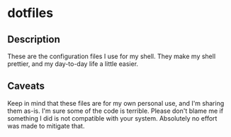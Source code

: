 # dotfiles
## Description
These are the configuration files I use for my shell. They make my shell prettier, and my day-to-day life a little easier.

## Caveats
Keep in mind that these files are for my own personal use, and I'm sharing them as-is. I'm sure some of the code is terrible. Please don't blame me if something I did is not compatible with your system. Absolutely no effort was made to mitigate that.
